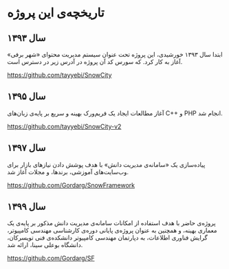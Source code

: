<link ink rel="stylesheet" type="text/css" href="../static/css/fa.css" >

# تاریخچه‌ی این پروژه

## سال ۱۳۹۳

ابتدا سال ۱۳۹۳ خورشیدی، این پروژه تحت عنوان سیستم مدیریت محتوای «شهر برفی» آغاز به کار کرد. که سورس کد آن پروژه در آدرس زیر در دسترس است.

<https://github.com/tayyebi/SnowCity>

## سال ۱۳۹۵

آغاز مطالعات ایجاد یک فریم‌ورک بهینه و سریع بر پایه‌ی زبان‌های C++ و PHP انجام شد.

<https://github.com/tayyebi/SnowCity-v2>

## سال ۱۳۹۷

پیاده‌سازی یک «سامانه‌ی مدیریت دانش» با هدف پوشش دادن نیاز‌های بازار
برای وب‌سایت‌های آموزشی، برند‌ها، و مجلات آغاز شد.

<https://github.com/Gordarg/SnowFramework>

## سال ۱۳۹۹

پروژه‌ی حاضر با هدف استفاده از امکانات سامانه‌ی مدیریت دانش مذکور
بر پایه‌ی یک معماری بهینه،
و همچنین به عنوان پروژه‌ی پایانی دوره‌ی کارشناسی مهندسی کامپیوتر،
گرایش فناوری اطلاعات، 
به دپارتمان مهندسی کامپیوتر دانشکده‌ی فنی تویسرکان،
دانشگاه بوعلی سینا،
ارائه شد.

<https://github.com/Gordarg/SF>